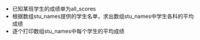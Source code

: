 - 已知某班学生的成绩单为all\_scores
- 根据数组stu\_names提供的学生名单，求出数组stu\_names中学生各科的平均成绩
- 逐个打印数组stu\_names中每个学生的平均成绩